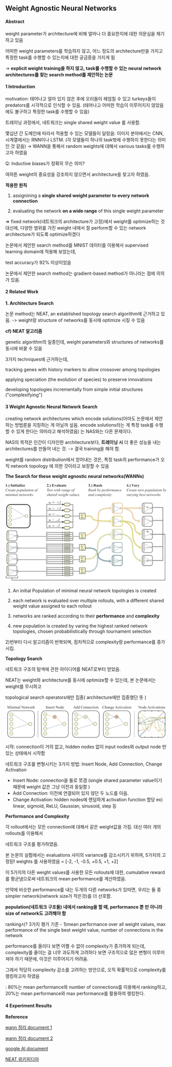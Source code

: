 ## Weight Agnostic Neural Networks  



#### Abstract 

weight parameter가 architecture에 비해 얼마나 더 중요한지에 대한 의문심을 제기하고 있음 

어떠한 weight parameters를 학습하지 않고, 어느 정도의 architecture만을 가지고 특정한 task를 수행할 수 있는지에 대한 궁금증을 가지게 됨  

-> __explicit weight training을 하지 않고, task를 수행할 수 있는 neural network architectures를 찾는 search method를 제안하는 논문__        



#### 1 Introduction    

motivation: 태어나고 얼마 있지 않은 후에 오리들이 헤엄칠 수 있고 turkeys들이 predators를 시각적으로 인식할 수 있음. (태어나고 어떠한 학습이 이루어지지 않았음에도 불구하고 특정한 task를 수행할 수 있음)    

트레이닝 과정에서, 네트워크는 single shared weight value 를 사용함.  

몇십년 간 도메인에 따라서 적용할 수 있는 모델들이 달랐음: 이미지 분야에서는 CNN, 시계열에서는 RNN이나 LSTM. (각 모델들이 하나의 task밖에 수행하지 못한다는 의미인 것 같음)   -> WANN을 통해서 random weights에 대해서 various tasks를 수행하고자 하였음    

Q: Inductive biases가 정확히 무슨 의미?   



여하튼 weight의 중요성을 강조하지 않으면서 architecture을 찾고자 하였음. 

__적용한 원칙__   

1) assignining a __single shared weight parameter to every network connection__       

2) evaluating the network __on a wide range__ of this single weight parameter       

=> fixed network(네트워크의 architecture가 고정)에서 weight를 optimize하는 것 대신에, 다양한 범위를 가진 weight 내에서 잘 perform할 수 있는 network architecture가 되도록 optimize하겠다   



논문에서 제안한 search method를 MNIST 데이터를 이용해서 supervised learning domain에 적용해 보았는데,

test accuracy가 92% 이상이었음    



논문에서 제안한  search method는 gradient-based method가 아니라는 점에 의의가 있음.    



#### 2 Related Work    



__1. Architecture Search__     

논문 method는 NEAT, an established topology search algorithm에 근거하고 있음. -> weight랑 structure of networks를 동시에 optimize 시킬 수 있음   

__cf) NEAT 알고리즘__  

genetic algorithm의 일종인데, weight parameters와 structures of networks를 동시에 바꿀 수 있음  

3가지 techniques에 근거하는데, 

tracking genes with history markers to allow crossover among topologies     

applying speciation (the evolution of species) to preserve innovations    

developing topologies incrementally from simple initial structures ("complexifying")  







#### 3 Weight Agnostic Neural Network Search  

creating network architectures which encode solutions(아마도 논문에서 제안하는 방법론을 지칭하는 게 아닐까 싶음. encode solutions라는 게 특정 task를 수행할 수 있게 한다는 의미라고 해석하였음) 는 NAS와는 다른 문제이다.   



NAS의 목적은 인간이 디자인한 architecture보다, __트레이닝 시__ 더 좋은 성능을 내는 architectures를 만들어 내는 것.  -> 결국 training을 해야 함.     



weight를 random distribution에서 얻어내는 것은, 특정 task의 performance가 오직 network topology 에 의한 것이라고 보장할 수 있음 





__The Search for these weight agnostic neural networks(WANNs)__    



![](image8.png)        

1) An initial Population of minimal neural network topologies is created

2) each network is evaluated over multiple rollouts, with a different shared weight value assigned to each rollout  

3) networks are ranked according to their __performance__  and __complexity__      

4) new population is created by varing the highest ranked network topologies, chosen probabilistically through tournament selection   



2)번부터 다시 알고리즘이 반복되며, 점차적으로 complexity랑 performance를 증가시킴.    



__Topology Search__   

네트워크 구조의 탐색에 관한 아이디어를 NEAT로부터 얻었음.   

NEAT는 weight와 architecture를 동시에 optimize할 수 있는데, 본 논문에서는 weight를 무시하고 

topological search operators에만 집중( architecture에만 집중했단 뜻 )    



![](image2.png)  



시작: connection이 거의 없고, hidden nodes 없이 input nodes와 output node 만 있는 상태에서 시작함   

네트워크 구조를 변형시키는 3가지 방법: Insert Node, Add Connection, Change Activation  

-  Insert Node: connection을 둘로 쪼갬 (single shared parameter value이기 때문에 weight 값은 그냥 이전과 동일함 )  
- Add Connection: 이전에 연결되어 있지 않던 두 노드를 이음.  
- Change Activation: hidden nodes에 랜덤하게 activation function 할당   ex) linear, sigmoid, ReLU, Gaussian, sinusoid, step 등   



__Performance and Complexity__   

각 rollout에서는 모든 connection에 대해서 같은 weight값을 가짐. 대신 여러 개의 rollouts를 이용해서

네트워크 구조를 평가하였음.  

본 논문의 실험에서는 evaluations 사이의 variance를 감소시키기 위하여, 5가지의 고정된! weights 를 사용하였음 = [-2, -1, -0.5, +0.5, +1, +2]   

이 5가지의 다른 weight values를 사용한 모든 rollouts에 대한, cumulative reward를 평균냄으로써 네트워크의 mean performance를 계산하였음.   



만약에 비슷한 performance를 내는 두개의 다른 networks가 있따면, 우리는 둘 중 simpler network(network size가 작은것)를 더 선호함.     

__population(네트워크 구조들) 내에서 ranking을 할 때, performance 뿐 만 아니라 size of network도 고려해야 함__     

ranking시? 3가지 평가 기준 - 1)mean performance over all weight values, max performance of the single best weight value, number of connections in the network    



performance를 올리다 보면 어쩔 수 없이 complexity가 증가하게 되는데, complexity를 줄이는 걸 너무 과도하게 고려하다 보면 구조적으로 많은 변형이 이루어져야 하기 때문에, 이것은 이루어지기 어려움.   

그래서 적당히 complexity 감소를 고려하는 방안으로, 오직 확률적으로 complexity를 랭킹하고자 하였음

: 80%는 mean performance와 number of connections를 이용해서 ranking하고, 20%는 mean performance와 max performance를 활용하여 랭킹한다.       



#### 4 Experiment Results       































__Reference__       

[wann 정리 document 1](<https://towardsdatascience.com/weight-agnostic-neural-networks-fce8120ee829>)     

[wann 정리 document 2](<https://weightagnostic.github.io/>)   

[google AI document](<https://ai.googleblog.com/2019/08/exploring-weight-agnostic-neural.html?fbclid=IwAR3G6pvTEsFf-1AUSrIh1iCjnaOnzlQgRh9BSZjANjMMkZDApwx50SeEA-Y>)  

[NEAT 위키피디아](<https://en.wikipedia.org/wiki/Neuroevolution_of_augmenting_topologies>)   













